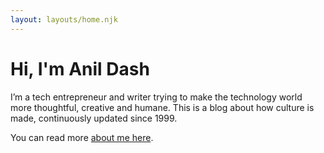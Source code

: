 ```yaml
---
layout: layouts/home.njk
---
```



  <div class="intro-text">
    
# Hi, I'm Anil Dash
 
I’m a tech entrepreneur and writer trying to make the technology world more thoughtful, creative and humane. This is a blog about how culture is made, continuously updated since 1999.

You can read more [about me here](/about).

  </div>

  <figure class="feature-pic" >
    <div class="feature-pic-image" style="background-image: url(https://cdn.glitch.global/c4e475b2-a54e-47e0-973c-ed0bd1b46262/anildash-2022.png?v=1669512851303);"> </div>
  </figure>
